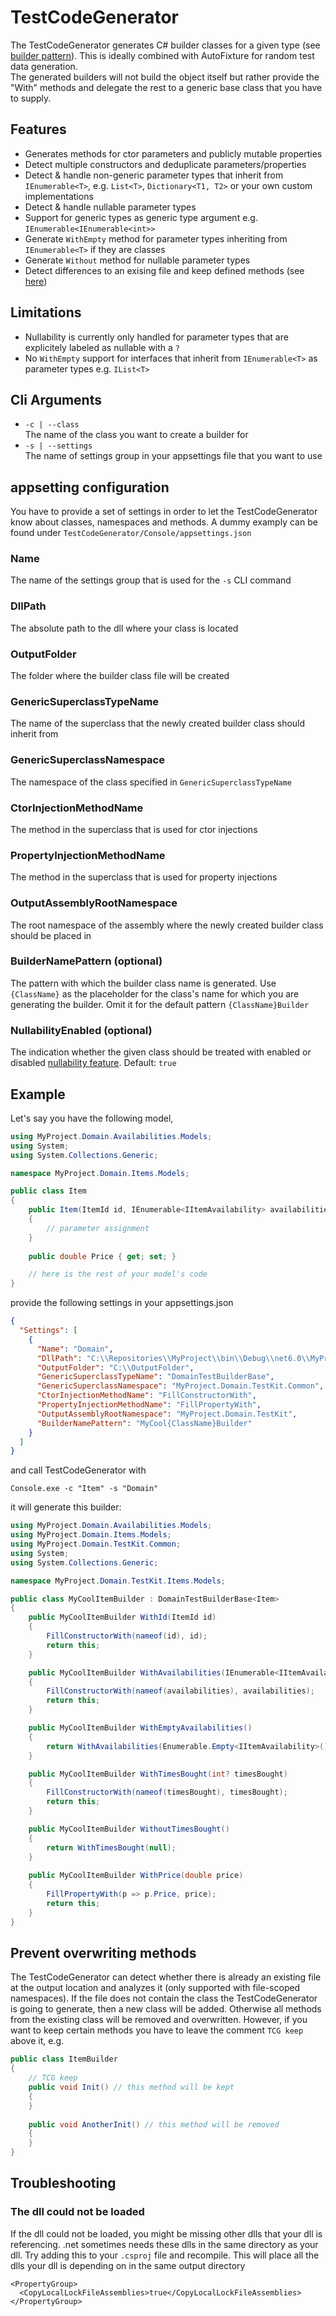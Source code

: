 # TestCodeGenerator
The TestCodeGenerator generates C# builder classes for a given type (see [builder pattern](https://refactoring.guru/design-patterns/builder)). This is ideally combined with AutoFixture for random test data generation.<br/>
The generated builders will not build the object itself but rather provide the "With" methods and delegate the rest to a generic base class that you have to supply.

## Features
- Generates methods for ctor parameters and publicly mutable properties
- Detect multiple constructors and deduplicate parameters/properties
- Detect & handle non-generic parameter types that inherit from `IEnumerable<T>`, e.g. `List<T>`, `Dictionary<T1, T2>` or your own custom implementations
- Detect & handle nullable parameter types
- Support for generic types as generic type argument e.g. `IEnumerable<IEnumerable<int>>`
- Generate `WithEmpty` method for parameter types inheriting from `IEnumerable<T>` if they are classes
- Generate `Without` method for nullable parameter types
- Detect differences to an exising file and keep defined methods (see [here](#prevent-overwriting-methods))

## Limitations
- Nullability is currently only handled for parameter types that are explicitely labeled as nullable with a `?`
- No `WithEmpty` support for interfaces that inherit from `IEnumerable<T>` as parameter types e.g. `IList<T>`

## Cli Arguments
- `-c | --class` <br/>
The name of the class you want to create a builder for
- `-s | --settings` <br/>
The name of settings group in your appsettings file that you want to use

## appsetting configuration
You have to provide a set of settings in order to let the TestCodeGenerator know about classes, namespaces and methods. A dummy examply can be found under `TestCodeGenerator/Console/appsettings.json`

### Name
The name of the settings group that is used for the `-s` CLI command

### DllPath
The absolute path to the dll where your class is located

### OutputFolder
The folder where the builder class file will be created

### GenericSuperclassTypeName
The name of the superclass that the newly created builder class should inherit from

### GenericSuperclassNamespace
The namespace of the class specified in `GenericSuperclassTypeName`

### CtorInjectionMethodName
The method in the superclass that is used for ctor injections

### PropertyInjectionMethodName
The method in the superclass that is used for property injections

### OutputAssemblyRootNamespace
The root namespace of the assembly where the newly created builder class should be placed in

### BuilderNamePattern (optional)
The pattern with which the builder class name is generated. Use `{ClassName}` as the placeholder for the class's name for which you are generating the builder. Omit it for the default pattern `{ClassName}Builder`

### NullabilityEnabled (optional)
The indication whether the given class should be treated with enabled or disabled [nullability feature](https://learn.microsoft.com/en-us/dotnet/csharp/nullable-references). Default: `true`

## Example
Let's say you have the following model,

```c#
using MyProject.Domain.Availabilities.Models;
using System;
using System.Collections.Generic;

namespace MyProject.Domain.Items.Models;

public class Item
{
    public Item(ItemId id, IEnumerable<IItemAvailability> availabilities, int? timesBought)
    {
        // parameter assignment
    }
    
    public double Price { get; set; }

    // here is the rest of your model's code
}
```

provide the following settings in your appsettings.json

```json
{
  "Settings": [
    {
      "Name": "Domain",
      "DllPath": "C:\\Repositories\\MyProject\\bin\\Debug\\net6.0\\MyProject.Domain.dll",
      "OutputFolder": "C:\\OutputFolder",
      "GenericSuperclassTypeName": "DomainTestBuilderBase",
      "GenericSuperclassNamespace": "MyProject.Domain.TestKit.Common",
      "CtorInjectionMethodName": "FillConstructorWith",
      "PropertyInjectionMethodName": "FillPropertyWith",
      "OutputAssemblyRootNamespace": "MyProject.Domain.TestKit",
      "BuilderNamePattern": "MyCool{ClassName}Builder"
    }
  ]
}
```

and call TestCodeGenerator with

```
Console.exe -c "Item" -s "Domain"
```

it will generate this builder:

```c#
using MyProject.Domain.Availabilities.Models;
using MyProject.Domain.Items.Models;
using MyProject.Domain.TestKit.Common;
using System;
using System.Collections.Generic;

namespace MyProject.Domain.TestKit.Items.Models;

public class MyCoolItemBuilder : DomainTestBuilderBase<Item>
{
    public MyCoolItemBuilder WithId(ItemId id)
    {
        FillConstructorWith(nameof(id), id);
        return this;
    }

    public MyCoolItemBuilder WithAvailabilities(IEnumerable<IItemAvailability> availabilities)
    {
        FillConstructorWith(nameof(availabilities), availabilities);
        return this;
    }

    public MyCoolItemBuilder WithEmptyAvailabilities()
    {
        return WithAvailabilities(Enumerable.Empty<IItemAvailability>());
    }

    public MyCoolItemBuilder WithTimesBought(int? timesBought)
    {
        FillConstructorWith(nameof(timesBought), timesBought);
        return this;
    }

    public MyCoolItemBuilder WithoutTimesBought()
    {
        return WithTimesBought(null);
    }
    
    public MyCoolItemBuilder WithPrice(double price)
    {
        FillPropertyWith(p => p.Price, price);
        return this;
    }
}
```

## Prevent overwriting methods
The TestCodeGenerator can detect whether there is already an existing file at the output location and analyzes it (only supported with file-scoped namespaces). If the file does not contain the class the TestCodeGenerator is going to generate, then a new class will be added. Otherwise all methods from the existing class will be removed and overwritten. However, if you want to keep certain methods you have to leave the comment `TCG keep` above it, e.g.
```cs
public class ItemBuilder
{
    // TCG keep
    public void Init() // this method will be kept
    {
    }
    
    public void AnotherInit() // this method will be removed
    {
    }
}
```

## Troubleshooting

### The dll could not be loaded
If the dll could not be loaded, you might be missing other dlls that your dll is referencing. .net sometimes needs these dlls in the same directory as your dll. Try adding this to your `.csproj` file and recompile. This will place all the dlls your dll is depending on in the same output directory
```
<PropertyGroup>
  <CopyLocalLockFileAssemblies>true</CopyLocalLockFileAssemblies>
</PropertyGroup>
```
